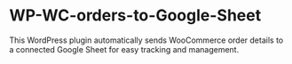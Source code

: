 # WP-WC-orders-to-Google-Sheet
This WordPress plugin automatically sends WooCommerce order details to a connected Google Sheet for easy tracking and management.
